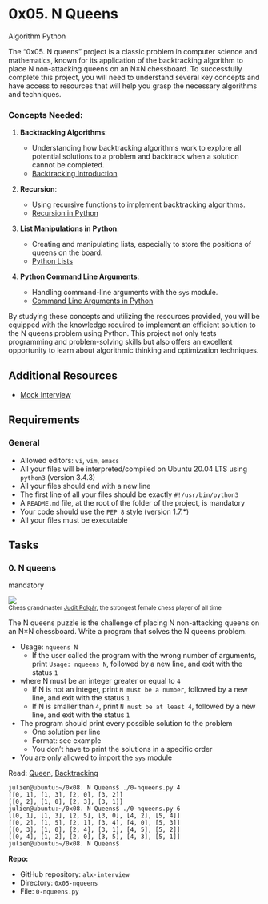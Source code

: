 # 0x05. N Queens
Algorithm
Python

The “0x05. N queens” project is a classic problem in computer science and mathematics, known for its application of the backtracking algorithm to place N non-attacking queens on an N×N chessboard. To successfully complete this project, you will need to understand several key concepts and have access to resources that will help you grasp the necessary algorithms and techniques.

### Concepts Needed:

1.  **Backtracking Algorithms**:
    
    -   Understanding how backtracking algorithms work to explore all potential solutions to a problem and backtrack when a solution cannot be completed.
    -   [Backtracking Introduction](https://intranet.alxswe.com/rltoken/LLnF6u2i3A_xIwDjJsP8zQ "Backtracking Introduction")
2.  **Recursion**:
    
    -   Using recursive functions to implement backtracking algorithms.
    -   [Recursion in Python](https://intranet.alxswe.com/rltoken/X1vaNXgy_pPyvKfOJm90XQ "Recursion in Python")
3.  **List Manipulations in Python**:
    
    -   Creating and manipulating lists, especially to store the positions of queens on the board.
    -   [Python Lists](https://intranet.alxswe.com/rltoken/P3KbYxmdtSeoJvVfr9Iv0w "Python Lists")
4.  **Python Command Line Arguments**:
    
    -   Handling command-line arguments with the `sys` module.
    -   [Command Line Arguments in Python](https://intranet.alxswe.com/rltoken/2IF4V6xsY_Nq-xcGDK3Bhw "Command Line Arguments in Python")

By studying these concepts and utilizing the resources provided, you will be equipped with the knowledge required to implement an efficient solution to the N queens problem using Python. This project not only tests programming and problem-solving skills but also offers an excellent opportunity to learn about algorithmic thinking and optimization techniques.

## Additional Resources

-   [Mock Interview](https://intranet.alxswe.com/rltoken/aQ3uJmGVeZa-R6B1jYTjXg "Mock Interview")

## Requirements

### General

-   Allowed editors: `vi`, `vim`, `emacs`
-   All your files will be interpreted/compiled on Ubuntu 20.04 LTS using `python3` (version 3.4.3)
-   All your files should end with a new line
-   The first line of all your files should be exactly `#!/usr/bin/python3`
-   A `README.md` file, at the root of the folder of the project, is mandatory
-   Your code should use the `PEP 8` style (version 1.7.\*)
-   All your files must be executable

## Tasks

### 0\. N queens

mandatory

![](http://www.crestbook.com/files/Judit-photo1_602x433.jpg)  
<small>Chess grandmaster <a href="https://intranet.alxswe.com/rltoken/fZ1ecpPEmVL9nvkBn8WQGg" title="Judit Polgár" target="_blank">Judit Polgár</a>, the strongest female chess player of all time</small>  
  

The N queens puzzle is the challenge of placing N non-attacking queens on an N×N chessboard. Write a program that solves the N queens problem.

-   Usage: `nqueens N`
    -   If the user called the program with the wrong number of arguments, print `Usage: nqueens N`, followed by a new line, and exit with the status `1`
-   where N must be an integer greater or equal to `4`
    -   If N is not an integer, print `N must be a number`, followed by a new line, and exit with the status `1`
    -   If N is smaller than `4`, print `N must be at least 4`, followed by a new line, and exit with the status `1`
-   The program should print every possible solution to the problem
    -   One solution per line
    -   Format: see example
    -   You don’t have to print the solutions in a specific order
-   You are only allowed to import the `sys` module

Read: [Queen](https://intranet.alxswe.com/rltoken/ghWqI1wvx6g-Ul7nrufMKA "Queen"), [Backtracking](https://intranet.alxswe.com/rltoken/-hgZbgRFkwmxaKnLnCIuEQ "Backtracking")

```
julien@ubuntu:~/0x08. N Queens$ ./0-nqueens.py 4
[[0, 1], [1, 3], [2, 0], [3, 2]]
[[0, 2], [1, 0], [2, 3], [3, 1]]
julien@ubuntu:~/0x08. N Queens$ ./0-nqueens.py 6
[[0, 1], [1, 3], [2, 5], [3, 0], [4, 2], [5, 4]]
[[0, 2], [1, 5], [2, 1], [3, 4], [4, 0], [5, 3]]
[[0, 3], [1, 0], [2, 4], [3, 1], [4, 5], [5, 2]]
[[0, 4], [1, 2], [2, 0], [3, 5], [4, 3], [5, 1]]
julien@ubuntu:~/0x08. N Queens$ 
```

**Repo:**

-   GitHub repository: `alx-interview`
-   Directory: `0x05-nqueens`
-   File: `0-nqueens.py`

